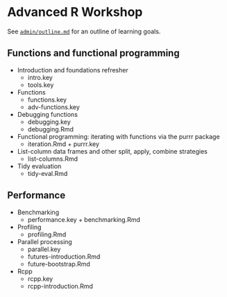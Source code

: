 # Advanced R Workshop

See [`admin/outline.md`](https://github.com/seananderson/adv-r-course/blob/master/admin/outline.md) for an outline of learning goals.

## Functions and functional programming

- Introduction and foundations refresher
  - intro.key
  - tools.key
- Functions
  - functions.key
  - adv-functions.key
- Debugging functions
  - debugging.key
  - debugging.Rmd
- Functional programming: iterating with functions via the purrr package
  - iteration.Rmd + purrr.key
- List-column data frames and other split, apply, combine strategies
  - list-columns.Rmd
- Tidy evaluation
  - tidy-eval.Rmd

## Performance

- Benchmarking
  - performance.key + benchmarking.Rmd
- Profiling
  - profiling.Rmd
- Parallel processing
  - parallel.key
  - futures-introduction.Rmd
  - future-bootstrap.Rmd
- Rcpp
  - rcpp.key
  - rcpp-introduction.Rmd
